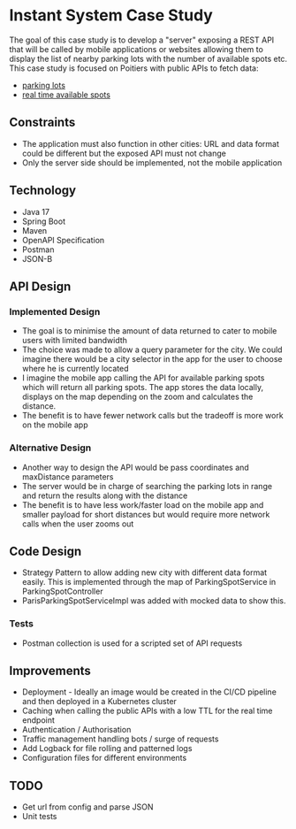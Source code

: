 # Instant System Case Study

The goal of this case study is to develop a "server" exposing a REST API that will be called by mobile applications or websites allowing them to display the list of nearby parking lots with the number of available spots etc.
This case study is focused on Poitiers with public APIs to fetch data:
* [parking lots](https://data.grandpoitiers.fr/api/records/1.0/search/?dataset=mobilite-parkings-grand-poitiers-donnees-metiers&rows=1000&facet=nom_du_parking&facet=zone_tarifaire&facet=statut2&facet=statut3)
* [real time available spots](https://data.grandpoitiers.fr/api/records/1.0/search/?dataset=mobilites-stationnement-des-parkings-en-temps-reel&facet=nom)

## Constraints
* The application must also function in other cities: URL and data format could be different but the exposed API must not change
* Only the server side should be implemented, not the mobile application

## Technology
* Java 17
* Spring Boot
* Maven
* OpenAPI Specification
* Postman
* JSON-B

## API Design
### Implemented Design
* The goal is to minimise the amount of data returned to cater to mobile users with limited bandwidth
* The choice was made to allow a query parameter for the city. We could imagine there would be a city selector in the app for the user to choose where he is currently located
* I imagine the mobile app calling the API for available parking spots which will return all parking spots. The app stores the data locally, displays on the map depending on the zoom and calculates the distance.
* The benefit is to have fewer network calls but the tradeoff is more work on the mobile app 

### Alternative Design
* Another way to design the API would be pass coordinates and maxDistance parameters
* The server would be in charge of searching the parking lots in range and return the results along with the distance
* The benefit is to have less work/faster load on the mobile app and smaller payload for short distances but would require more network calls when the user zooms out

## Code Design
* Strategy Pattern to allow adding new city with different data format easily. This is implemented through the map of ParkingSpotService in ParkingSpotController
* ParisParkingSpotServiceImpl was added with mocked data to show this.

### Tests
* Postman collection is used for a scripted set of API requests


## Improvements
* Deployment - Ideally an image would be created in the CI/CD pipeline and then deployed in a Kubernetes cluster 
* Caching when calling the public APIs with a low TTL for the real time endpoint
* Authentication / Authorisation 
* Traffic management handling bots / surge of requests
* Add Logback for file rolling and patterned logs
* Configuration files for different environments

## TODO
* Get url from config and parse JSON
* Unit tests